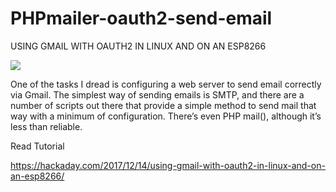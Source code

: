 # PHPmailer-oauth2-send-email

USING GMAIL WITH OAUTH2 IN LINUX AND ON AN ESP8266

<img src="https://hackaday.com/wp-content/uploads/2017/12/oauth2.jpg?w=800">

One of the tasks I dread is configuring a web server to send email correctly via Gmail. The simplest way of sending emails is SMTP, and there are a number of scripts out there that provide a simple method to send mail that way with a minimum of configuration. There’s even PHP mail(), although it’s less than reliable.

Read Tutorial 

https://hackaday.com/2017/12/14/using-gmail-with-oauth2-in-linux-and-on-an-esp8266/
